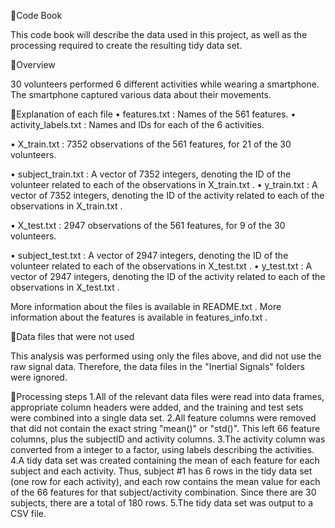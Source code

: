 Code Book

This code book will describe the data used in this project, as well as the processing required to create the resulting tidy data set.

 Overview

30 volunteers performed 6 different activities while wearing a smartphone. The smartphone captured various data about their movements.

 Explanation of each file
 •  features.txt : Names of the 561 features.
 •
 activity_labels.txt : Names and IDs for each of the 6 activities.

 •
 X_train.txt : 7352 observations of the 561 features, for 21 of the 30 volunteers.

 •  subject_train.txt : A vector of 7352 integers, denoting the ID of the volunteer related to each of the observations in  X_train.txt .
 •
 y_train.txt : A vector of 7352 integers, denoting the ID of the activity related to each of the observations in  X_train.txt .

 •
 X_test.txt : 2947 observations of the 561 features, for 9 of the 30 volunteers.

 •  subject_test.txt : A vector of 2947 integers, denoting the ID of the volunteer related to each of the observations in  X_test.txt .
 •  y_test.txt : A vector of 2947 integers, denoting the ID of the activity related to each of the observations in  X_test.txt .
 
More information about the files is available in  README.txt . More information about the features is available in  features_info.txt .

 Data files that were not used

This analysis was performed using only the files above, and did not use the raw signal data. Therefore, the data files in the "Inertial Signals" folders were ignored.

 Processing steps
 1.All of the relevant data files were read into data frames, appropriate column headers were added, and the training and test sets were combined into a single data set.
 2.All feature columns were removed that did not contain the exact string "mean()" or "std()". This left 66 feature columns, plus the subjectID and activity columns.
 3.The activity column was converted from a integer to a factor, using labels describing the activities.
 4.A tidy data set was created containing the mean of each feature for each subject and each activity. Thus, subject #1 has 6 rows in the tidy data set (one row for each activity), and each row contains the mean value for each of the 66 features for that subject/activity combination. Since there are 30 subjects, there are a total of 180 rows.
 5.The tidy data set was output to a CSV file.

